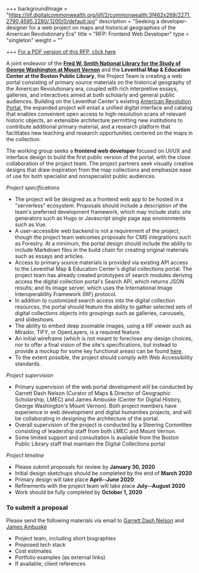 +++
backgroundImage = "https://iiif.digitalcommonwealth.org/iiif/2/commonwealth:3f462x269/2271,2790,4595,2280/,1200/0/default.jpg"
description = "Seeking a developer-designer for a web project on maps and historical geographies of the American Revolutionary Era"
title = "RFP: Frontend Web Developer"
type = "singleton"
weight = ""

+++
<a href="https://bostonpubliclibrary.sharepoint.com/:b:/s/LeventhalMap/EdnFCDtKzLdLvxCULJqCCoUB-3O0fssk2Fgwwr8duAQjVw?e=PJGDDJ" class="btn btn-primary-outline btn-lg"><i class="fas fa-file-pdf mr-2"></i> For a PDF version of this RFP, click here</a>

A joint endeavor of the [**Fred W. Smith National Library for the Study of George Washington at Mount Vernon**](https://www.mountvernon.org/library/) and the **Leventhal Map & Education Center at the Boston Public Library**, the Project Team is creating a web portal consisting of primary source materials on the historical geography of the American Revolutionary era, coupled with rich interpretive essays, galleries, and interactives aimed at both scholarly and general public audiences. Building on the Leventhal Center's existing [American Revolution Portal](https://collections.leventhalmap.org/collections/commonwealth:dn39z222j), the expanded project will entail a unified digital interface and catalog that enables convenient open access to high-resolution scans of relevant historic objects, an extensible architecture permitting new institutions to contribute additional primary material, and a research platform that facilitates new teaching and research opportunities centered on the maps in the collection.

The working group seeks a **frontend web developer** focused on UI/UX and interface design to build the first public version of the portal, with the close collaboration of the project team. The project partners seek visually creative designs that draw inspiration from the map collections and emphasize ease of use for both specialist and nonspecialist public audiences.

_Project specifications_

* The project will be designed as a frontend web app to be hosted in a "serverless" ecosystem. Proposals should include a description of the team's preferred development framework, which may include static site generators such as Hugo or Javascript single page app environments such as Vue.
* A user-accessible web backend is not a requirement of the project, though the project team welcomes proposals for CMS integrations such as Forestry. At a minimum, the portal design should include the ability to include Markdown files in the build chain for creating original materials such as essays and articles.
* Access to primary source materials is provided via existing API access to the Leventhal Map & Education Center's digital collections portal. The project team has already created prototypes of search modules deriving access the digital collection portal's Search API, which returns JSON results; and its image server, which uses the International Image Interoperability Framework (IIIF) protocol.
* In addition to customized search access into the digital collection resources, the portal should feature the ability to gather selected sets of digital collections objects into groupings such as galleries, carousels, and slideshows.
* The ability to embed deep zoomable images, using a IIIF viewer such as Mirador, TIFY, or OpenLayers, is a required feature.
* An initial wireframe (which is not meant to foreclose any design choices, nor to offer a final vision of the site's specifications, but instead to provide a mockup for some key functional areas) can be found [here](https://geoservices.leventhalmap.org/amrev-wireframe/).
* To the extent possible, the project should comply with Web Accessibility standards.

_Project supervision_

* Primary supervision of the web portal development will be conducted by Garrett Dash Nelson (Curator of Maps & Director of Geographic Scholarship, LMEC) and James Ambuske (Center for Digital History, George Washington's Mount Vernon). Both project members have experience in web development and digital humanities projects, and will be collaborating in designing the architecture of the portal.
* Overall supervision of the project is conducted by a Steering Committee consisting of leadership staff from both LMEC and Mount Vernon.
* Some limited support and consultation is available from the Boston Public Library staff that maintain the Digital Collections portal

_Project timeline_

* Please submit proposals for review by **January 30, 2020**
* Initial design sketchups should be completed by the end of **March 2020**
* Primary design will take place **April--June 2020**
* Refinements with the project team will take place **July--August 2020**
* Work should be fully completed by **October 1, 2020**

### To submit a proposal

Please send the following materials via email to [Garrett Dash Nelson](mailto:gnelson@leventhalmap.org) and [James Ambuske](mailto:jambuske@mountvernon.org)

* Project team, including short biographies
* Proposed tech stack
* Cost estimates
* Portfolio examples (as external links)
* If available, client references